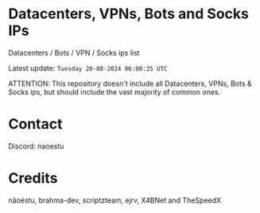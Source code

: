 # Datacenters, VPNs, Bots and Socks IPs
 
Datacenters / Bots / VPN / Socks ips list

Latest update: `Tuesday 20-08-2024 06:00:25 UTC` 

ATTENTION: This repository doesn't include all Datacenters, VPNs, Bots & Socks ips, 
but should include the vast majority of common ones.

# Contact
Discord: naoestu

# Credits
nãoéstu, brahma-dev, scriptzteam, ejrv, X4BNet and TheSpeedX
